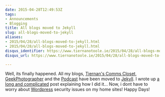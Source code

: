 ```yaml
---
date: 2015-04-28T12:49:53Z
tags:
- Announcements
- Blogging
title: All blogs moved to Jekyll
slug: all-blogs-moved-to-jekyll
aliases:
- 2015/04/28/all-blogs-moved-to-jekyll.html
- 2015/04/28/all-blogs-moved-to-jekyll.html
disqus_identifier: https://www.tiernanotoole.ie/2015/04/28/all-blogs-moved-to-jekyll.html
disqus_url: https://www.tiernanotoole.ie/2015/04/28/all-blogs-moved-to-jekyll.html

---
```

 Well, its finally happened. All my blogs, [Tiernan's Comms Closet][1], [GeekPhotographer][2] and the [Podcast][3] have been
moved to [Jekyll][4]. I wrote up [a long and complicated][5] post explaining how I did it... Now, i dont have to worry
about [Wordpress][6] security issues on my home sites! Happy Days!

[1]:http://blog.lotas-smartman.net
[2]:http://www.geekphotographer.com
[3]:http://podcast.tiernanotoole.ie
[4]:http://www.jekyllrb.com
[6]:http://www.wordpress.org
[5]:http://blog.lotas-smartman.net/blog-move-details/